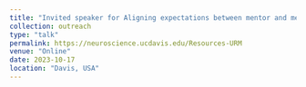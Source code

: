 ```yaml
---
title: "Invited speaker for Aligning expectations between mentor and mentee"
collection: outreach
type: "talk"
permalink: https://neuroscience.ucdavis.edu/Resources-URM
venue: "Online"
date: 2023-10-17
location: "Davis, USA"
---
```


